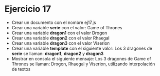 # Ejercicio 17

* Crear un documento con el nombre ej17.js
* Crear una variable **serie** con el valor: Game of Thrones
* Crear una variable **dragon1** con el valor Drogon
* Crear una variable **dragon2** con el valor Rhaegal
* Crear una variable **dragon3** con el valor Viserion
* Crear una variable **template** con el siguiente valor: Los 3 dragones de **serie** se llaman: **dragon1**, **dragon2** y **dragon3**
* Mostrar en consola el siguiente mensaje: Los 3 dragones de Game of Thrones se llaman: Drogon, Rhaegal y Viserion, utilizando interpolación de textos